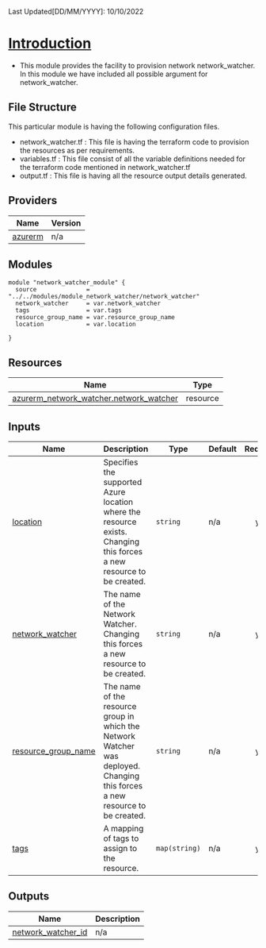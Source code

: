 <!-- BEGIN_TF_DOCS -->
 Last Updated[DD/MM/YYYY]: 10/10/2022
# <u> Introduction </u>
* This module provides the facility to provision network network_watcher. In this module we have included all possible argument for network_watcher.

## File Structure 
This particular module is having the following configuration files.
- network_watcher.tf : This file is having the terraform code to provision the resources as per requirements.
- variables.tf : This file consist of all the variable definitions needed for the terraform code mentioned in network_watcher.tf
- output.tf : This file is having all the resource output details generated.


## Providers

| Name | Version |
|------|---------|
| <a name="provider_azurerm"></a> [azurerm](#provider\_azurerm) | n/a |

## Modules
```  
module "network_watcher_module" {
  source              = "../../modules/module_network_watcher/network_watcher"
  network_watcher     = var.network_watcher
  tags                = var.tags
  resource_group_name = var.resource_group_name
  location            = var.location

}
```


## Resources

| Name | Type |
|------|------|
| [azurerm_network_watcher.network_watcher](https://registry.terraform.io/providers/hashicorp/azurerm/latest/docs/resources/network_watcher) | resource |

## Inputs

| Name | Description | Type | Default | Required |
|------|-------------|------|---------|:--------:|
| <a name="input_location"></a> [location](#input\_location) | Specifies the supported Azure location where the resource exists. Changing this forces a new resource to be created. | `string` | n/a | yes |
| <a name="input_network_watcher"></a> [network\_watcher](#input\_network\_watcher) | The name of the Network Watcher. Changing this forces a new resource to be created. | `string` | n/a | yes |
| <a name="input_resource_group_name"></a> [resource\_group\_name](#input\_resource\_group\_name) | The name of the resource group in which the Network Watcher was deployed. Changing this forces a new resource to be created. | `string` | n/a | yes |
| <a name="input_tags"></a> [tags](#input\_tags) | A mapping of tags to assign to the resource. | `map(string)` | n/a | yes |

## Outputs

| Name | Description |
|------|-------------|
| <a name="output_network_watcher_id"></a> [network\_watcher\_id](#output\_network\_watcher\_id) | n/a |
<!-- END_TF_DOCS -->